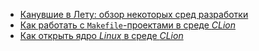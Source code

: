  * [Канувшие в Лету: обзор некоторых сред разработки](https://unix-junkie.github.io/ancient-ides/)
 * [Как работать с `Makefile`-проектами в среде _CLion_](https://unix-junkie.github.io/docs/makefile-projects-in-clion/)
 * [Как открыть ядро _Linux_ в среде _CLion_](https://unix-junkie.github.io/docs/opening-linux-kernel-in-clion/)
